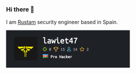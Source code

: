 ### Hi there 👋

<!--
**lawiet47/lawiet47** is a ✨ _special_ ✨ repository because its `README.md` (this file) appears on your GitHub profile.
-->

I am [Rustam](https://reverseengineering.stackexchange.com/users/20848/rustam-shirinov) security engineer based in Spain. 


[![rustamhtb](./images/rustamhtb.png)](https://www.hackthebox.com/profile/54246)
